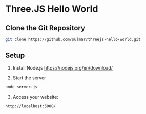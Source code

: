 # Three.JS Hello World

## Clone the Git Repository
~~~ bash
git clone https://github.com/sulmar/threejs-hello-world.git
~~~


## Setup
1. Install Node.js
https://nodejs.org/en/download/


2. Start the server
~~~ bash
node server.js
~~~

3. Access your website:
~~~ bash
http://localhost:5000/
~~~ 